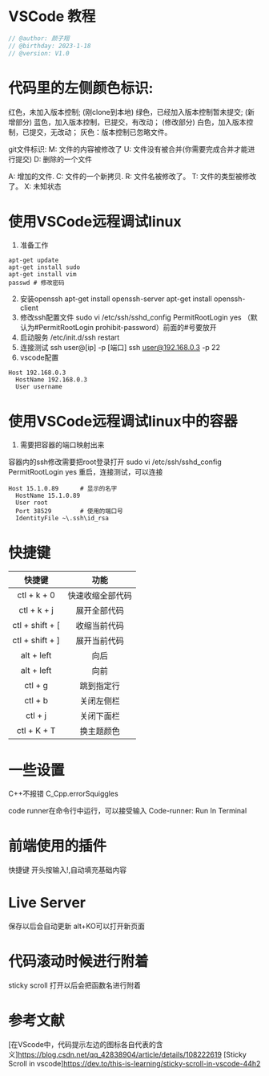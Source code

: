 # VSCode 教程
```cpp
// @author: 颜子翔 
// @birthday: 2023-1-18
// @version: V1.0
```


# 代码里的左侧颜色标识:

红色，未加入版本控制; (刚clone到本地)
绿色，已经加入版本控制暂未提交; (新增部分)
蓝色，加入版本控制，已提交，有改动； (修改部分)
白色，加入版本控制，已提交，无改动；
灰色：版本控制已忽略文件。

git文件标识:
M: 文件的内容被修改了
U: 文件没有被合并(你需要完成合并才能进行提交)
D: 删除的一个文件

A: 增加的文件.
C: 文件的一个新拷贝.
R: 文件名被修改了。
T: 文件的类型被修改了。
X: 未知状态

# 使用VSCode远程调试linux

1. 准备工作
```
apt-get update
apt-get install sudo
apt-get install vim
passwd # 修改密码
```
2. 安装openssh
apt-get install openssh-server
apt-get install openssh-client
3. 修改ssh配置文件 
sudo vi /etc/ssh/sshd_config
PermitRootLogin yes 
（默认为#PermitRootLogin prohibit-password）前面的#号要放开
4. 启动服务
/etc/init.d/ssh restart
5. 连接测试
ssh user@[ip] -p [端口]
ssh user@192.168.0.3 -p 22
6. vscode配置
```
Host 192.168.0.3
  HostName 192.168.0.3
  User username
```


# 使用VSCode远程调试linux中的容器

1. 需要把容器的端口映射出来

容器内的ssh修改需要把root登录打开
sudo vi /etc/ssh/sshd_config
PermitRootLogin yes 
重启，连接测试，可以连接

```
Host 15.1.0.89      # 显示的名字
  HostName 15.1.0.89
  User root
  Port 38529        # 使用的端口号
  IdentityFile ~\.ssh\id_rsa
```

# 快捷键

| 快捷键 | 功能 | 
| :----: | :----: | 
| ctl + k + 0 | 快速收缩全部代码 | 
| ctl + k + j | 展开全部代码 | 
| ctl + shift + [ | 收缩当前代码 | 
| ctl + shift + ] | 展开当前代码 | 
| alt + left | 向后 | 
| alt + left | 向前 | 
| ctl + g | 跳到指定行 | 
| ctl + b | 关闭左侧栏 | 
| ctl + j | 关闭下面栏 | 
| ctl + K + T | 换主题颜色 | 

# 一些设置
C++不报错
C_Cpp.errorSquiggles


code runner在命令行中运行，可以接受输入
Code-runner: Run In Terminal
# 前端使用的插件

快捷键
开头按输入!,自动填充基础内容


# Live Server
保存以后会自动更新
alt+KO可以打开新页面
# 代码滚动时候进行附着
sticky scroll
打开以后会把函数名进行附着

# 参考文献


[在VScode中，代码提示左边的图标各自代表的含义]https://blog.csdn.net/qq_42838904/article/details/108222619
[Sticky Scroll in vscode]https://dev.to/this-is-learning/sticky-scroll-in-vscode-44h2